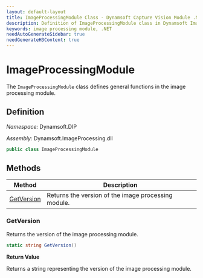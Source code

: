 ```yaml
---
layout: default-layout
title: ImageProcessingModule Class - Dynamsoft Capture Vision Module .NET Edition API Reference
description: Definition of ImageProcessingModule class in Dynamsoft Image Processing Module .NET Edition.
keywords: image processing module, .NET
needAutoGenerateSidebar: true
needGenerateH3Content: true
---
```


# ImageProcessingModule

The `ImageProcessingModule` class defines general functions in the image processing module.

## Definition

*Namespace:* Dynamsoft.DIP

*Assembly:* Dynamsoft.ImageProcessing.dll

```csharp
public class ImageProcessingModule 
```

## Methods

| Method                     | Description                                        |
| -------------------------- | -------------------------------------------------- |
| [GetVersion](#getversion)  | Returns the version of the image processing module. |

### GetVersion

Returns the version of the image processing module.

```csharp
static string GetVersion()
```

**Return Value**

Returns a string representing the version of the image processing module.
